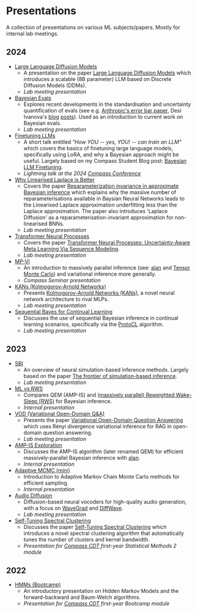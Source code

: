 # Presentations

A collection of presentations on various ML subjects/papers.
Mostly for internal lab meetings.

## 2024
- [Large Language Diffusion Models](<25-02-25 Large Language Diffusion Models>)
    - A presentation on the paper [Large Language Diffusion Models](https://arxiv.org/abs/2502.09992) which introduces a scalable (8B parameter) LLM based on Discrete Diffusion Models (DDMs).
    - _Lab meeting presentation_
- [Bayesian Evals](<24-12-17 Bayesian Evals>)
    - Explores recent developments in the standardisation and uncertainty quantification of evals (see e.g. [Anthropic's error bar paper](https://arxiv.org/pdf/2411.00640), Desi Ivanova's [blog](https://substack.com/home/post/p-152149873) [posts](https://substack.com/home/post/p-150508215)). Used as an introduction to current work on Bayesian evals.
    - _Lab meeting presentation_
- [Finetuning LLMs](<24-10-22 Finetuning LLMs>)
    - A short talk entitled _"How YOU -- yes, YOU! -- can train an LLM"_ which covers the basics of finetuning large language models, specifically using LoRA, and why a Bayesian approach might be useful. Largely based on my Compass Student Blog post: [Bayesian LLM Finetuning](https://compass.blogs.bristol.ac.uk/2024/08/28/student-perspectives-bayesian-llm-finetuning/).
    - _Lightning talk at the 2024 [Compass Conference](https://www.bristol.ac.uk/cdt/compass/compass-annual-conference/)_
- [Why Linearised Laplace is Better](<24-10-08 Why Linearised Laplace is Better>)
    - Covers the paper [Reparameterization invariance in approximate Bayesian inference](https://arxiv.org/abs/2406.03334) which explains why the massive number of reparameterisations available in Baysian Neural Networks leads to the Linearised Laplace approximation underfitting less than the Laplace approximation. The paper also introduces 'Laplace Diffusion' as a reparameterisation-invariant approximation for non-linearised BNNs.
    - _Lab meeting presentation_
- [Transformer Neural Processes](<24-07-30 Transformer Neural Processes>)
    - Covers the paper [Transformer Neural Processes: Uncertainty-Aware Meta Learning Via Sequence Modeling](https://arxiv.org/abs/2207.04179).
    - _Lab meeting presentation_
- [MP-VI](<24-07-05 MP-VI>)
    - An introduction to massively parallel inference (see: [alan](https://github.com/alan-ppl/alan) and [Tensor Monte Carlo](https://arxiv.org/abs/1806.08593)) and variational inference more generally.
    - _Compass Seminar presentation_
- [KANs (Kolmogorov-Arnold Networks)](<24-05-28 KANs (Kolmogorov-Arnold Networks)>)
    - Presents [Kolmogorov-Arnold Networks (KANs)](https://arxiv.org/abs/2404.19756), a novel neural network architecture to rival MLPs.
    - _Lab meeting presentation_
- [Sequential Bayes for Continual Learning](<24-02-20 Sequential Bayes for Continual Learning>)
    - Discusses the use of sequential Bayesian inference in continual learning scenarios, specifically via the [ProtoCL](https://arxiv.org/abs/2301.01828) algorithm.
    - _Lab meeting presentation_

## 2023
- [SBI](<23-11-07 SBI>)
    - An overview of neural simulation-based inference methods. Largely based on the paper [The frontier of simulation-based inference](https://arxiv.org/pdf/1911.01429).
    - _Lab meeting presentation_
- [ML vs RWS](<23-08-09 ML vs RWS>)
    - Compares QEM (AMP-IS) and [(massively parallel) Reweighted Wake-Sleep (RWS)](https://arxiv.org/pdf/2305.11022) for Bayesian inference.
    - _Internal presentation_
- [VOD (Variational Open-Domain Q&A)](<23-08-08 VOD (Variational Open-Domain Q&A)>)
    - Presents the paper [Variational Open-Domain Question Answering](https://arxiv.org/pdf/2210.06345) which uses Rényi divergence variational inference for RAG in open-domain question answering.
    - _Lab meeting presentation_
- [AMP-IS Exploration](<23-08-02 AMP-IS Exploration>)
    - Discusses the AMP-IS algorithm (later renamed QEM) for efficient massively-parallel Bayesian inference with [alan](https://github.com/alan-ppl/alan).
    - _Internal presentation_
- [Adaptive MCMC (mini)](<23-06-15 Adaptive MCMC (mini)>)
    - Introduction to Adaptive Markov Chain Monte Carlo methods for efficient sampling.
    - _Internal presentation_
- [Audio Diffusion](<23-05-02 Audio Diffusion>)
    - Diffusion-based neural vocoders for high-quality audio generation, with a focus on [WaveGrad](https://arxiv.org/abs/2009.00713) and [DiffWave](https://arxiv.org/abs/2009.09761).
    - _Lab meeting presentation_
- [Self-Tuning Spectral Clustering](<23-02-24 Self-Tuning Spectral Clustering>)
    - Discusses the paper [Self-Tuning Spectral Clustering](https://proceedings.neurips.cc/paper_files/paper/2004/file/40173ea48d9567f1f393b20c855bb40b-Paper.pdf) which introduces a novel spectral clustering algorithm that automatically tunes the number of clusters and kernel bandwidth.
    - _Presentation for [Compass CDT](https://www.bristol.ac.uk/cdt/compass/) first-year Statistical Methods 2 module_

## 2022
- [HMMs (Bootcamp)](<22-09-07 HMMs (Bootcamp)>)
    - An introductory presentation on Hidden Markov Models and the forward-backward and Baum-Welch algorithms.
    - _Presentation for [Compass CDT](https://www.bristol.ac.uk/cdt/compass/) first-year Bootcamp module_
